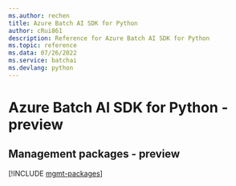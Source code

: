 ```yaml
---
ms.author: rechen
title: Azure Batch AI SDK for Python
author: cRui861
description: Reference for Azure Batch AI SDK for Python
ms.topic: reference
ms.data: 07/26/2022
ms.service: batchai
ms.devlang: python
---
```

# Azure Batch AI SDK for Python - preview

## Management packages - preview
[!INCLUDE [mgmt-packages](batch-ai-mgmt-index.md)]